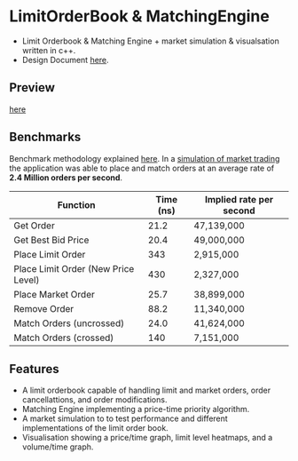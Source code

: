 # LimitOrderBook & MatchingEngine
- Limit Orderbook &amp; Matching Engine   + market simulation &amp; visualsation written in c++.
- Design Document [here](https://github.com/jxm35/LimitOrderBook-MatchingEngine/wiki/Design-Document).

## Preview
[here](https://www.youtube.com/watch?v=aIDbPyKnSMg)

## Benchmarks

Benchmark methodology explained [here](https://github.com/jxm35/LimitOrderBook-MatchingEngine/wiki/Design-Document#213-benchmarking).
In a [simulation of market trading](https://github.com/jxm35/LimitOrderBook-MatchingEngine/wiki/Design-Document#23-market-simulation) the application was able to place and match orders at an average rate of <strong>2.4 Million orders per second</strong>.

| Function | Time (ns) | Implied rate per second |
| --- | --- | --- |
| Get Order | 21.2 | 47,139,000 |
| Get Best Bid Price | 20.4 | 49,000,000 |
| Place Limit Order | 343 | 2,915,000 |
| Place Limit Order (New Price Level) | 430 | 2,327,000 |
| Place Market Order | 25.7 | 38,899,000 |
| Remove Order | 88.2 | 11,340,000 |
| Match Orders (uncrossed) | 24.0 | 41,624,000 |
| Match Orders (crossed) | 140 | 7,151,000 |


## Features

- A limit orderbook capable of handling limit and market orders, order cancellattions, and order modifications.
- Matching Engine implementing a price-time priority algorithm.
- A market simulation to to test performance and different implementations of the limit order book.
- Visualisation showing a price/time graph, limit level heatmaps, and a volume/time graph.
